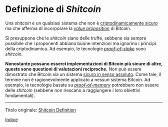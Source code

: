 # Definizione di _Shitcoin_



Una _shitcoin_ è un qualsiasi sistema che non è [criptodinamicamente sicuro](ch027-cryptodynamic-principles.md) ma che afferma di incorporare la [_value proposition_](ch003-value-proposition.md) di Bitcoin.

Si presuppone che le _shitcoin_ siano delle truffe, sebbene sia sempre possibile che i proponenti abbiano buone intenzioni ma ignorino i principi della criptodinamica. Ad esempio, le tecnologie [_proof-of-stake_](ch072-proof-of-stake-fallacy.md) sono _shitcoin_.

**Nonostante possano esserci implementazioni di Bitcoin più sicure di altre, queste sono questioni di valutazioni reciproche.** Non può essere dimostrato che Bitcoin sia un sistema [sicuro in senso assoluto](ch004-axiom-of-resistance.md). Come tale, il termine non è ragionevolmente applicato a nessun sistema Bitcoin. Ad esempio, le tecnologie basate su [_proof-of-memory_](ch070-proof-of-memory-fallacy.md) potrebbero non essere delle _shitcoin_ (sebbene non riescano a raggiungere i loro obiettivi fondamentali).

---

Titolo originale: [Shitcoin Definition](https://github.com/libbitcoin/libbitcoin-system/wiki/Shitcoin-Definition)

[Indice](/README.md)

